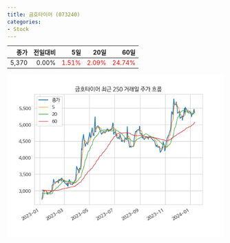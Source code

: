 ```yaml
---
title: 금호타이어 (073240)
categories:
- Stock
---
```


|종가|전일대비|5일|20일|60일|
|---:|-------:|--:|---:|---:|
|5,370|0.00%|<span style="color: red">1.51%</span>|<span style="color: red">2.09%</span>|<span style="color: red">24.74%</span>|


<!-- more -->

![073240](/assets/images/stock/073240.png)